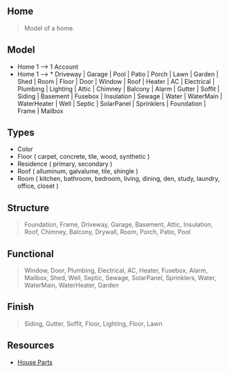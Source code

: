 Home
----
>Model of a home.

Model
-----
* Home 1 --> 1 Account
* Home 1 --> * Driveway | Garage | Pool | Patio | Porch | Lawn | Garden | Shed | Room | Floor | Door | Window |
               Roof | Heater | AC | Electrical | Plumbing | Lighting | Attic | Chimney | Balcony | Alarm | Gutter |
               Soffit | Siding | Basement | Fusebox | Insulation | Sewage | Water | WaterMain | WaterHeater | Well |
               Septic | SolarPanel | Sprinklers | Foundation | Frame | Mailbox

Types
-----
* Color
* Floor ( carpet, concrete, tile, wood, synthetic )
* Residence ( primary, secondary )
* Roof ( alluminum, galvalume, tile, shingle )
* Room ( kitchen, bathroom, bedroom, living, dining, den, study, laundry, office, closet )

Structure
---------
>Foundation, Frame, Driveway, Garage, Basement, Attic, Insulation, Roof, Chimney, Balcony, Drywall,
>Room, Porch, Patio, Pool

Functional
----------
>Window, Door, Plumbing, Electrical, AC, Heater, Fusebox, Alarm, Mailbox, Shed, Well, Septic, Sewage,
>SolarPanel, Sprinklers, Water, WaterMain, WaterHeater, Garden

Finish
------
>Siding, Gutter, Soffit, Floor, Lighting, Floor, Lawn

Resources
---------
* [House Parts](https://www.hippo.com/learn-center/parts-of-a-house)